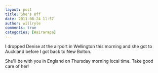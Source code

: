 ```yaml
---
layout: post
title: She's Off
date: 2011-08-24 11:57
author: willryle
comments: true
categories: [Wairarapa]
---
```

I dropped Denise at the airport in Wellington this morning and she got to Auckland before I got back to New Bolton.

She'll be with you in England on Thursday morning local time. Take good care of her!

&nbsp;
